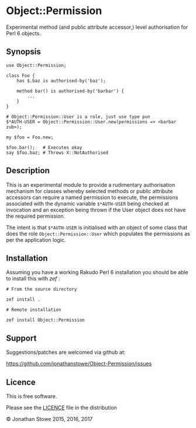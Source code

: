 # Object::Permission

Experimental method (and public attribute accessor,) level authorisation
for Perl 6 objects.

## Synopsis

	use Object::Permission;

	class Foo {
		has $.baz is authorised-by('baz');

		method bar() is authorised-by('barbar') {
			...
		}
	}
	
	# Object::Permission::User is a role, just use type pun
	$*AUTH-USER = Object::Permission::User.new(permissions => <barbar zub>);

	my $foo = Foo.new;

	$foo.bar();   # Executes okay
	say $foo.baz; # Throws X::NotAuthorised

## Description

This is an experimental module to provide a rudimentary authorisation
mechanism for classes whereby selected methods or public attribute
accessors can require a named permission to execute, the permissions
associated with the dynamic variable ```$*AUTH-USER``` being checked
at invocation and an exception being thrown if the User object does not
have the required permission.

The intent is that ```$*AUTH-USER``` is initialised with an object
of some class that does the role ```Object::Permission::User``` which
populates the permissions as per the application logic.

## Installation

Assuming you have a working Rakudo Perl 6 installation you should be able to
install this with *zef* :

    # From the source directory
   
    zef install .

    # Remote installation

    zef install Object::Permission


## Support

Suggestions/patches are welcomed via github at:

https://github.com/jonathanstowe/Object-Permission/issues

## Licence

This is free software.

Please see the [LICENCE](LICENCE) file in the distribution

© Jonathan Stowe 2015, 2016, 2017

